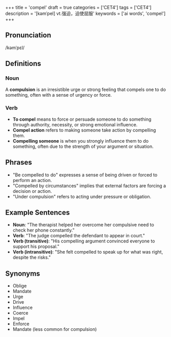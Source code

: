 +++
title = 'compel'
draft = true
categories = ['CET4']
tags = ['CET4']
description = '[kəmˈpel] vt.强迫，迫使屈服'
keywords = ['ai words', 'compel']
+++

## Pronunciation
/kəmˈpɛl/

## Definitions
### Noun
A **compulsion** is an irresistible urge or strong feeling that compels one to do something, often with a sense of urgency or force.

### Verb
- **To compel** means to force or persuade someone to do something through authority, necessity, or strong emotional influence.
- **Compel action** refers to making someone take action by compelling them.
- **Compelling someone** is when you strongly influence them to do something, often due to the strength of your argument or situation.

## Phrases
- "Be compelled to do" expresses a sense of being driven or forced to perform an action.
- "Compelled by circumstances" implies that external factors are forcing a decision or action.
- "Under compulsion" refers to acting under pressure or obligation.

## Example Sentences
- **Noun**: "The therapist helped her overcome her compulsive need to check her phone constantly."
- **Verb**: "The judge compelled the defendant to appear in court."
- **Verb (transitive)**: "His compelling argument convinced everyone to support his proposal."
- **Verb (intransitive)**: "She felt compelled to speak up for what was right, despite the risks."

## Synonyms
- Oblige
- Mandate
- Urge
- Drive
- Influence
- Coerce
- Impel
- Enforce
- Mandate (less common for compulsion)
